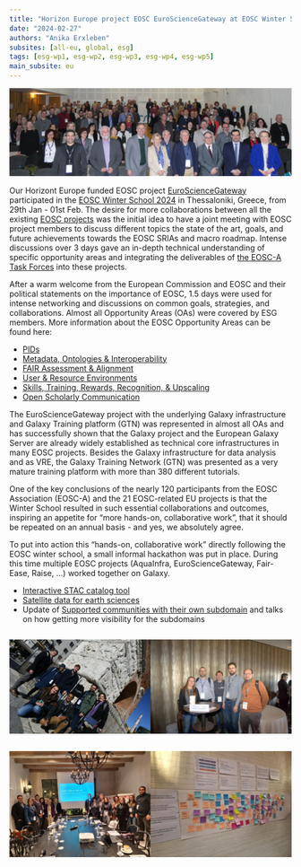 ```yaml
---
title: "Horizon Europe project EOSC EuroScienceGateway at EOSC Winter School 2024"
date: "2024-02-27"
authors: "Anika Erxleben"
subsites: [all-eu, global, esg]
tags: [esg-wp1, esg-wp2, esg-wp3, esg-wp4, esg-wp5]
main_subsite: eu
---
```


![EOSC Winter School 2024](./images/image4.jpg)

Our Horizont Europe funded EOSC project [EuroScienceGateway](https://eurosciencegateway.eu) participated in the [EOSC Winter School 2024](https://eosc.eu/eosc-focus-project/winter-school-2024/) in Thessaloniki, Greece, from 29th Jan - 01st Feb. The desire for more collaborations between all the existing [EOSC projects](https://eosc.eu/horizon-europe-projects/) was the initial idea to have a joint meeting with EOSC project members to discuss different topics the state of the art, goals, and future achievements towards the EOSC SRIAs and macro roadmap. Intense discussions over 3 days gave an in-depth technical understanding of specific opportunity areas and integrating the deliverables of [the EOSC-A Task Forces](https://eosc.eu/eosc-task-forces/) into these projects.

After a warm welcome from the European Commission and EOSC and their political statements on the importance of EOSC, 1.5 days were used for intense networking and discussions on common goals, strategies, and collaborations. Almost all Opportunity Areas (OAs) were covered by ESG members. More information about the EOSC Opportunity Areas can be found here:
- [PIDs](https://eosc.eu/oa1-pids-persistent-identifiers)
- [Metadata, Ontologies & Interoperability](https://eosc.eu/oa2-metadata-ontologies-interoperability)
- [FAIR Assessment & Alignment](https://eosc.eu/oa3-fair-assessment-alignment)
- [User & Resource Environments](https://eosc.eu/oa4-user-resource-environments)
- [Skills, Training, Rewards, Recognition, & Upscaling](https://eosc.eu/oa5-skills-training-rewards-recognition-upscaling)
- [Open Scholarly Communication](https://eosc.eu/oa6-open-scholarly-communication)

The EuroScienceGateway project with the underlying Galaxy infrastructure and Galaxy Training platform (GTN) was represented in almost all OAs and has successfully shown that the Galaxy project and the European Galaxy Server are already widely established as technical core infrastructures in many EOSC projects. Besides the Galaxy infrastructure for data analysis and as VRE, the Galaxy Training Network (GTN) was presented as a very mature training platform with more than 380 different tutorials.

One of the key conclusions of the nearly 120 participants from the EOSC Association (EOSC-A) and the 21 EOSC-related EU projects is that the Winter School resulted in such essential collaborations and outcomes, inspiring an appetite for “more hands-on, collaborative work”, that it should be repeated on an annual basis - and yes, we absolutely agree.

To put into action this “hands-on, collaborative work” directly following the EOSC winter school, a small informal hackathon was put in place. During this time multiple EOSC projects (AquaInfra, EuroScienceGateway, Fair-Ease, Raise, ...) worked together on Galaxy.
- [Interactive STAC catalog tool](https://earth-system.usegalaxy.eu/root?tool_id=interactive_tool_stac)
- [Satellite data for earth sciences](https://galaxyproject.org/news/2024-02-04-jupyterlabs/)
- Update of [Supported communities with their own subdomain](https://galaxyproject.org/eu/subdomains/) and talks on how getting more visibility for the subdomains

<div style="display: flex; justify-content: center; align-items: center;">

![EOSC Winter School 2024](./images/image2.jpg)


![EOSC Winter School 2024](./images/image5.jpg)
</div>

<div style="display: flex; justify-content: center; align-items: center;">

![EOSC Winter School 2024](./images/image1.jpg)


![EOSC Winter School 2024](./images/image3.jpg)
</div>
